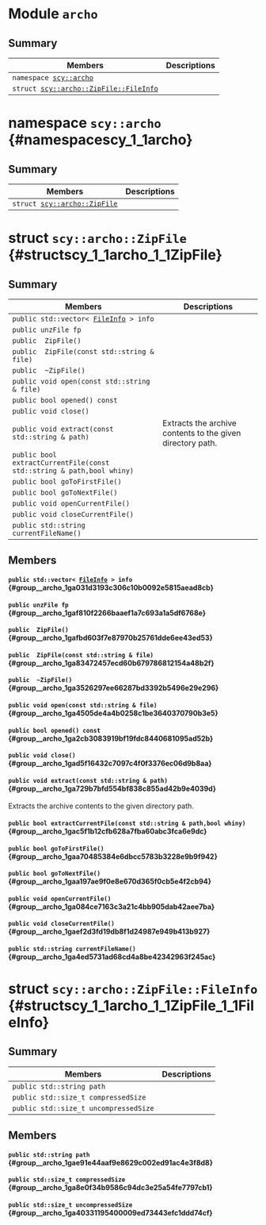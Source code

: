 # Module <!-- group --> `archo`



## Summary

 Members                        | Descriptions                                
--------------------------------|---------------------------------------------
`namespace `[`scy::archo`](#namespacescy_1_1archo)    | 
`struct `[`scy::archo::ZipFile::FileInfo`](#structscy_1_1archo_1_1ZipFile_1_1FileInfo)    | 
# namespace `scy::archo` {#namespacescy_1_1archo}



## Summary

 Members                        | Descriptions                                
--------------------------------|---------------------------------------------
`struct `[`scy::archo::ZipFile`](#structscy_1_1archo_1_1ZipFile)    | 
# struct `scy::archo::ZipFile` {#structscy_1_1archo_1_1ZipFile}






## Summary

 Members                        | Descriptions                                
--------------------------------|---------------------------------------------
`public std::vector< `[`FileInfo`](./doc/api-archo.md#structscy_1_1archo_1_1ZipFile_1_1FileInfo)` > info` | 
`public unzFile fp` | 
`public  ZipFile()` | 
`public  ZipFile(const std::string & file)` | 
`public  ~ZipFile()` | 
`public void open(const std::string & file)` | 
`public bool opened() const` | 
`public void close()` | 
`public void extract(const std::string & path)` | Extracts the archive contents to the given directory path.
`public bool extractCurrentFile(const std::string & path,bool whiny)` | 
`public bool goToFirstFile()` | 
`public bool goToNextFile()` | 
`public void openCurrentFile()` | 
`public void closeCurrentFile()` | 
`public std::string currentFileName()` | 

## Members

#### `public std::vector< `[`FileInfo`](./doc/api-archo.md#structscy_1_1archo_1_1ZipFile_1_1FileInfo)` > info` {#group__archo_1ga031d3193c306c10b0092e5815aead8cb}





#### `public unzFile fp` {#group__archo_1gaf810f2266baaef1a7c693a1a5df6768e}





#### `public  ZipFile()` {#group__archo_1gafbd603f7e87970b25761dde6ee43ed53}





#### `public  ZipFile(const std::string & file)` {#group__archo_1ga83472457ecd60b679786812154a48b2f}





#### `public  ~ZipFile()` {#group__archo_1ga3526297ee66287bd3392b5496e29e296}





#### `public void open(const std::string & file)` {#group__archo_1ga4505de4a4b0258c1be3640370790b3e5}





#### `public bool opened() const` {#group__archo_1ga2cb3083919bf19fdc8440681095ad52b}





#### `public void close()` {#group__archo_1gad5f16432c7097c4f0f3376ec06d9b8aa}





#### `public void extract(const std::string & path)` {#group__archo_1ga729b7bfd554bf838c855ad42b9e4039d}

Extracts the archive contents to the given directory path.



#### `public bool extractCurrentFile(const std::string & path,bool whiny)` {#group__archo_1gac5f1b12cfb628a7fba60abc3fca6e9dc}





#### `public bool goToFirstFile()` {#group__archo_1gaa70485384e6dbcc5783b3228e9b9f942}





#### `public bool goToNextFile()` {#group__archo_1gaa197ae9f0e8e670d365f0cb5e4f2cb94}





#### `public void openCurrentFile()` {#group__archo_1ga084ce7163c3a21c4bb905dab42aee7ba}





#### `public void closeCurrentFile()` {#group__archo_1gaef2d3fd19db8f1d24987e949b413b927}





#### `public std::string currentFileName()` {#group__archo_1ga4ed5731ad68cd4a8be42342963f245ac}





# struct `scy::archo::ZipFile::FileInfo` {#structscy_1_1archo_1_1ZipFile_1_1FileInfo}






## Summary

 Members                        | Descriptions                                
--------------------------------|---------------------------------------------
`public std::string path` | 
`public std::size_t compressedSize` | 
`public std::size_t uncompressedSize` | 

## Members

#### `public std::string path` {#group__archo_1gae91e44aaf9e8629c002ed91ac4e3f8d8}





#### `public std::size_t compressedSize` {#group__archo_1ga8e0f34b9586c94dc3e25a54fe7797cb1}





#### `public std::size_t uncompressedSize` {#group__archo_1ga40331195400009ed73443efc1ddd74cf}





